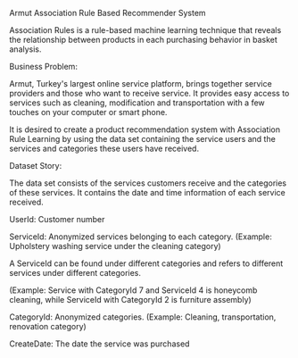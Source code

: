Armut Association Rule Based Recommender System

Association Rules is a rule-based machine learning technique that reveals the relationship between products in each purchasing behavior in basket analysis.

Business Problem:

Armut, Turkey's largest online service platform, brings together service providers and those who want to receive service. It provides easy access to services such as cleaning, modification and transportation with a few touches on your computer or smart phone.

It is desired to create a product recommendation system with Association Rule Learning by using the data set containing the service users and the services and categories these users have received.

Dataset Story:

The data set consists of the services customers receive and the categories of these services. It contains the date and time information of each service received.

UserId: Customer number

ServiceId: Anonymized services belonging to each category. (Example: Upholstery washing service under the cleaning category)

A ServiceId can be found under different categories and refers to different services under different categories.

(Example: Service with CategoryId 7 and ServiceId 4 is honeycomb cleaning, while ServiceId with CategoryId 2 is furniture assembly)

CategoryId: Anonymized categories. (Example: Cleaning, transportation, renovation category)

CreateDate: The date the service was purchased
